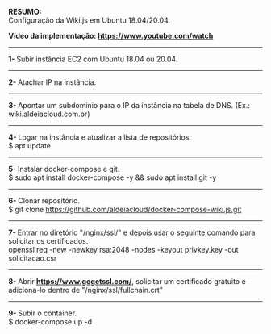 <b>RESUMO:</b><br>Configuração da Wiki.js em Ubuntu 18.04/20.04.

<b>Vídeo da implementação: https://www.youtube.com/watch</b>

------------------------------------------------------------------------------

<b>1- </b>Subir instância EC2 com Ubuntu 18.04 ou 20.04.

------------------------------------------------------------------------------

<b>2- </b>Atachar IP na instância.

------------------------------------------------------------------------------

<b>3- </b>Apontar um subdominio para o IP da instância na tabela de DNS. (Ex.: wiki.aldeiacloud.com.br)

------------------------------------------------------------------------------

<b>4- </b>Logar na instância e atualizar a lista de repositórios. <br>$ apt update

------------------------------------------------------------------------------

<b>5- </b>Instalar docker-compose e git. <br>$ sudo apt install docker-compose -y && sudo apt install git -y

------------------------------------------------------------------------------

<b>6- </b> Clonar repositório. <br>$ git clone https://github.com/aldeiacloud/docker-compose-wiki.js.git

------------------------------------------------------------------------------

<b>7- </b> Entrar no diretório "/nginx/ssl/" e depois usar o seguinte comando para solicitar os certificados.<br>
openssl req -new -newkey rsa:2048 -nodes -keyout privkey.key -out solicitacao.csr

------------------------------------------------------------------------------

<b>8- </b> Abrir <b>https://www.gogetssl.com/</b>, solicitar um certificado gratuito e adiciona-lo dentro de "/nginx/ssl/fullchain.crt"

------------------------------------------------------------------------------

<b>9- </b> Subir o container.<br>$ docker-compose up -d
